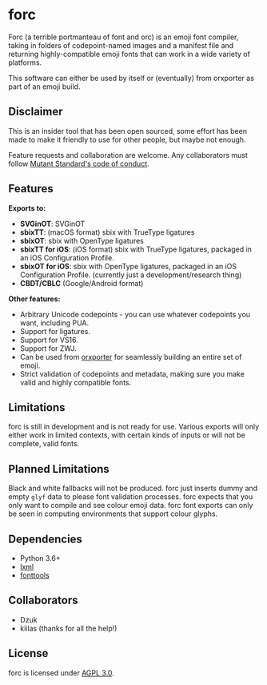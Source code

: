 # forc

Forc (a terrible portmanteau of font and orc) is an emoji font compiler, taking in folders of codepoint-named images and a manifest file and returning highly-compatible emoji fonts that can work in a wide variety of platforms.

This software can either be used by itself or (eventually) from orxporter as part of an emoji build.

## Disclaimer

This is an insider tool that has been open sourced, some effort has been made to make it friendly to use for other people, but maybe not enough.

Feature requests and collaboration are welcome. Any collaborators must follow [Mutant Standard's code of conduct](code_of_conduct.md).

## Features

**Exports to:**

- **SVGinOT**: SVGinOT
- **sbixTT**: (macOS format) sbix with TrueType ligatures 
- **sbixOT**: sbix with OpenType ligatures
- **sbixTT for iOS**: (iOS format) sbix with TrueType ligatures, packaged in an iOS Configuration Profile.
- **sbixOT for iOS**: sbix with OpenType ligatures, packaged in an iOS Configuration Profile. (currently just a development/research thing)
- **CBDT/CBLC** (Google/Android format)


**Other features:**

- Arbitrary Unicode codepoints - you can use whatever codepoints you want, including PUA.
- Support for ligatures.
- Support for VS16.
- Support for ZWJ.
- Can be used from [orxporter](https://github.com/mutantstandard/orxporter) for seamlessly building an entire set of emoji.
- Strict validation of codepoints and metadata, making sure you make valid and highly compatible fonts.


## Limitations

forc is still in development and is not ready for use. Various exports will only either work in limited contexts, with certain kinds of inputs or will not be complete, valid fonts.


## Planned Limitations

Black and white fallbacks will not be produced. forc just inserts dummy and empty `glyf` data to please font validation processes. forc expects that you only want to compile and see colour emoji data. forc font exports can only be seen in computing environments that support colour glyphs.


## Dependencies

- Python 3.6+
- [lxml](https://lxml.de/)
- [fonttools](https://github.com/fonttools/fonttools)

## Collaborators
- Dzuk
- kiilas (thanks for all the help!)

## License

forc is licensed under [AGPL 3.0](license.txt).
